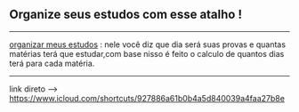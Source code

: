 ## Organize seus estudos com esse atalho !

---
[organizar meus estudos]("https://www.icloud.com/shortcuts/927886a61b0b4a5d840039a4faa27b8e")
: nele você diz que dia será suas provas e quantas matérias terá que estudar,com base nisso é feito o calculo de quantos dias terá para cada matéria.

---
link direto --> <https://www.icloud.com/shortcuts/927886a61b0b4a5d840039a4faa27b8e>


